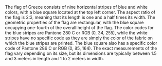 The flag of Greece consists of nine horizontal stripes of blue and white colors, with a blue square located at the top left corner. The aspect ratio of the flag is 2:3, meaning that its length is one and a half times its width. The geometric properties of the flag are rectangular, with the blue square occupying one-fourth of the overall height of the flag. The color codes for the blue stripes are Pantone 280 C or RGB (0, 34, 255), while the white stripes have no specific code as they are simply the color of the fabric on which the blue stripes are printed. The blue square also has a specific color code of Pantone 286 C or RGB (0, 85, 164). The exact measurements of the flag vary depending on its size, but its dimensions are typically between 1.5 and 3 meters in length and 1 to 2 meters in width.
